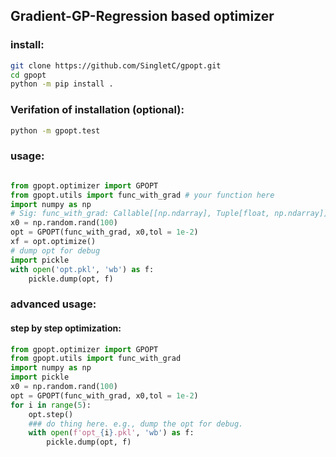 ## Gradient-GP-Regression based optimizer

### install:
```bash
git clone https://github.com/SingletC/gpopt.git
cd gpopt
python -m pip install .
```
### Verifation of installation (optional):
```bash
python -m gpopt.test
````
### usage:
```python

from gpopt.optimizer import GPOPT
from gpopt.utils import func_with_grad # your function here
import numpy as np
# Sig: func_with_grad: Callable[[np.ndarray], Tuple[float, np.ndarray]]
x0 = np.random.rand(100)
opt = GPOPT(func_with_grad, x0,tol = 1e-2)
xf = opt.optimize()
# dump opt for debug
import pickle
with open('opt.pkl', 'wb') as f:
    pickle.dump(opt, f)
```
### advanced usage:
#### step by step optimization:
```python
from gpopt.optimizer import GPOPT
from gpopt.utils import func_with_grad
import numpy as np
import pickle
x0 = np.random.rand(100)
opt = GPOPT(func_with_grad, x0,tol = 1e-2)
for i in range(5):
    opt.step()
    ### do thing here. e.g., dump the opt for debug.
    with open(f'opt_{i}.pkl', 'wb') as f:
        pickle.dump(opt, f)
```